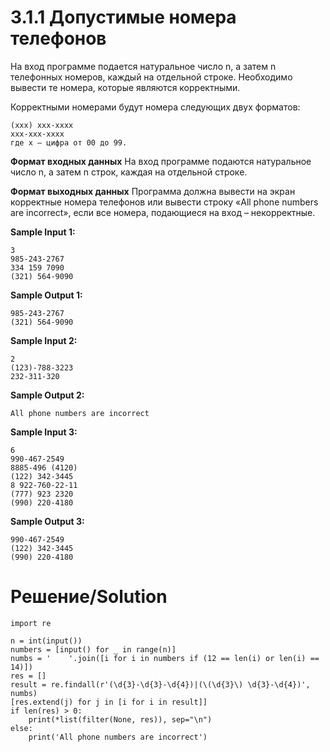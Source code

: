 # 3.1.1 Допустимые номера телефонов
На вход программе подается натуральное число n, а затем n телефонных номеров, каждый на отдельной строке. Необходимо вывести те номера, которые являются корректными.

Корректными номерами будут номера следующих двух форматов: 
```
(xxx) xxx-xxxx
xxx-xxx-xxxx
где x – цифра от 00 до 99.
```
**Формат входных данных**
На вход программе подаются натуральное число n, а затем n строк, каждая на отдельной строке.

**Формат выходных данных**
Программа должна вывести на экран корректные номера телефонов или вывести строку «All phone numbers are incorrect», если все номера, подающиеся на вход – некорректные.

**Sample Input 1:**
```
3
985-243-2767
334 159 7090
(321) 564-9090
```
**Sample Output 1:**
```
985-243-2767
(321) 564-9090
```
**Sample Input 2:**
```
2
(123)-788-3223
232-311-320
```
**Sample Output 2:**
```
All phone numbers are incorrect
```
**Sample Input 3:**
```
6
990-467-2549
8885-496 (4120)
(122) 342-3445
8 922-760-22-11
(777) 923 2320
(990) 220-4180
```
**Sample Output 3:**
```
990-467-2549
(122) 342-3445
(990) 220-4180
```
# Решение/Solution

```
import re

n = int(input())
numbers = [input() for _ in range(n)]
numbs = '    '.join([i for i in numbers if (12 == len(i) or len(i) == 14)])
res = []
result = re.findall(r'(\d{3}-\d{3}-\d{4})|(\(\d{3}\) \d{3}-\d{4})', numbs)
[res.extend(j) for j in [i for i in result]]
if len(res) > 0:
    print(*list(filter(None, res)), sep="\n")
else:
    print('All phone numbers are incorrect')
```
